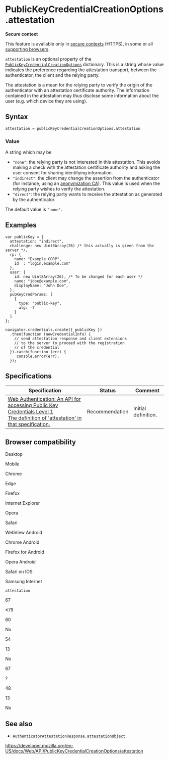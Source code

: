 PublicKeyCredentialCreationOptions.attestation
==============================================

**Secure context**

This feature is available only in [secure contexts](https://developer.mozilla.org/en-US/docs/Web/Security/Secure_Contexts) (HTTPS), in some or all [supporting browsers](#browser_compatibility).

`attestation` is an optional property of the [`PublicKeyCredentialCreationOptions`](../publickeycredentialcreationoptions) dictionary. This is a string whose value indicates the preference regarding the attestation transport, between the authenticator, the client and the relying party.

The attestation is a mean for the relying party to verify the origin of the authenticator with an attestation certificate authority. The information contained in the attestation may thus disclose some information about the user (e.g. which device they are using).

Syntax
------

    attestation = publicKeyCredentialCreationOptions.attestation

### Value

A string which may be

-   `"none"`: the relying party is not interested in this attestation. This avoids making a check with the attestation certificate authority and asking the user consent for sharing identifying information.
-   `"indirect"`: the client may change the assertion from the authenticator (for instance, using an [anonymization CA](https://w3c.github.io/webauthn/#anonymization-ca)). This value is used when the relying party wishes to verify the attestation.
-   `"direct"`: the relying party wants to receive the attestation as generated by the authenticator.

The default value is `"none"`.

Examples
--------

    var publicKey = {
      attestation: "indirect",
      challenge: new Uint8Array(26) /* this actually is given from the server */,
      rp: {
        name: "Example CORP",
        id  : "login.example.com"
      },
      user: {
        id: new Uint8Array(26), /* To be changed for each user */
        name: "jdoe@example.com",
        displayName: "John Doe",
      },
      pubKeyCredParams: [
        {
          type: "public-key",
          alg: -7
        }
      ]
    };

    navigator.credentials.create({ publicKey })
      .then(function (newCredentialInfo) {
        // send attestation response and client extensions
        // to the server to proceed with the registration
        // of the credential
      }).catch(function (err) {
         console.error(err);
      });

Specifications
--------------

<table><thead><tr class="header"><th>Specification</th><th>Status</th><th>Comment</th></tr></thead><tbody><tr class="odd"><td><a href="https://w3c.github.io/webauthn/#dom-publickeycredentialcreationoptions-attestation">Web Authentication: An API for accessing Public Key Credentials Level 1<br />
<span class="small">The definition of 'attestation' in that specification.</span></a></td><td><span class="spec-rec">Recommendation</span></td><td>Initial definition.</td></tr></tbody></table>

Browser compatibility
---------------------

Desktop

Mobile

Chrome

Edge

Firefox

Internet Explorer

Opera

Safari

WebView Android

Chrome Android

Firefox for Android

Opera Android

Safari on IOS

Samsung Internet

`attestation`

67

≤79

60

No

54

13

No

67

?

48

13

No

See also
--------

-   [`AuthenticatorAttestationResponse.attestationObject`](../authenticatorattestationresponse/attestationobject)

<a href="https://developer.mozilla.org/en-US/docs/Web/API/PublicKeyCredentialCreationOptions/attestation" class="_attribution-link">https://developer.mozilla.org/en-US/docs/Web/API/PublicKeyCredentialCreationOptions/attestation</a>
